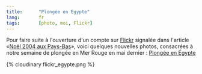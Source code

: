 ```yaml
---
title:      "Plongée en Egypte"
lang:       fr
tags:       [photo, moi, Flickr]
---
```





Pour faire suite à l'ouverture d'un compte sur [Flickr](https://flickr.com/) signalée dans l'article «[Noël 2004 aux Pays-Bas](/2004/12/noel-2004-aux-pays-bas.html)», voici quelques nouvelles photos, consacrées à notre semaine de plongée en Mer Rouge en mai dernier : [Plongée en Égypte](https://flickr.com/photos/nicolas-hoizey/sets/76514/)

{% cloudinary flickr_egypte.png %}
